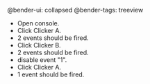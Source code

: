 @bender-ui: collapsed
@bender-tags: treeview

 - Open console.
 - Click Clicker A.
 - 2 events should be fired.
 - Click Clicker B.
 - 2 events should be fired.
 - disable event "1".
 - Click Clicker A.
 - 1 event should be fired.

